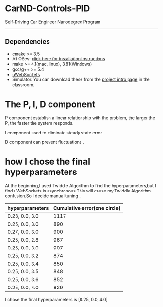 # CarND-Controls-PID
Self-Driving Car Engineer Nanodegree Program

---

## Dependencies

* cmake >= 3.5
 * All OSes: [click here for installation instructions](https://cmake.org/install/)
* make >= 4.1(mac, linux), 3.81(Windows)
* gcc/g++ >= 5.4
* [uWebSockets](https://github.com/uWebSockets/uWebSockets)
* Simulator. You can download these from the [project intro page](https://github.com/udacity/self-driving-car-sim/releases) in the classroom.

# The P, I, D component 

P component establish a linear relationship with the problem, the larger the P, the faster the system responds.

I component used to eliminate steady state error.

D component can prevent fluctuations .

# how I chose the final hyperparameters 

At the beginning,I used Twiddle Algorithm to find the hyperparameters,but I find uWebSockets is asynchronous.This will cause my Twiddle Algorithm confusion.So I decide manual tuning .

| hyperparameters | Cumulative error(one circle) |
| --------------- | ---------------------------- |
| 0.23, 0.0, 3.0  | 1117                         |
| 0.25, 0.0, 3.0  | 890                          |
| 0.27, 0.0, 3.0  | 900                          |
| 0.25, 0.0, 2.8  | 967                          |
| 0.25, 0.0, 3.0  | 907                          |
| 0.25, 0.0, 3.2  | 874                          |
| 0.25, 0.0, 3.4  | 850                          |
| 0.25, 0.0, 3.5  | 848                          |
| 0.25, 0.0, 3.6  | 852                          |
| 0.25, 0.0, 4.0  | 829                          |

I chose the final hyperparameters is [0.25, 0.0, 4.0]